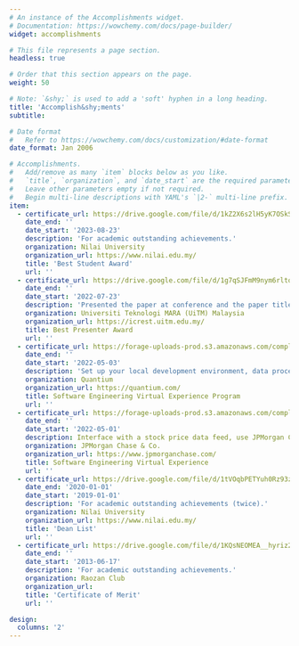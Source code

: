 ```yaml
---
# An instance of the Accomplishments widget.
# Documentation: https://wowchemy.com/docs/page-builder/
widget: accomplishments

# This file represents a page section.
headless: true

# Order that this section appears on the page.
weight: 50

# Note: `&shy;` is used to add a 'soft' hyphen in a long heading.
title: 'Accomplish&shy;ments'
subtitle:

# Date format
#   Refer to https://wowchemy.com/docs/customization/#date-format
date_format: Jan 2006

# Accomplishments.
#   Add/remove as many `item` blocks below as you like.
#   `title`, `organization`, and `date_start` are the required parameters.
#   Leave other parameters empty if not required.
#   Begin multi-line descriptions with YAML's `|2-` multi-line prefix.
item:
  - certificate_url: https://drive.google.com/file/d/1kZ2X6s2lH5yK7OSkSZpl_zG7mGuznqP0/view?usp=sharing
    date_end: ''
    date_start: '2023-08-23'
    description: 'For academic outstanding achievements.'
    organization: Nilai University
    organization_url: https://www.nilai.edu.my/
    title: 'Best Student Award'
    url: ''
  - certificate_url: https://drive.google.com/file/d/1g7qSJFmM9nym6rltoEmGxnyz_mH_7m53/view?usp=sharing
    date_end: ''
    date_start: '2022-07-23'
    description: 'Presented the paper at conference and the paper title is "Detect driver drowsiness face expression recognition using Convolution Neural Networks".'
    organization: Universiti Teknologi MARA (UiTM) Malaysia
    organization_url: https://icrest.uitm.edu.my/
    title: Best Presenter Award
    url: ''
  - certificate_url: https://forage-uploads-prod.s3.amazonaws.com/completion-certificates/Quantium/jhiG2W9K8KLZK8nXP_Quantium_hrE4dCCxCnXq4WBvF_1651566441927_completion_certificate.pdf
    date_end: ''
    date_start: '2022-05-03'
    description: 'Set up your local development environment, data processing, create a Dash application, improve your Dash application, and test your Dash application.'
    organization: Quantium
    organization_url: https://quantium.com/
    title: Software Engineering Virtual Experience Program
    url: ''
  - certificate_url: https://forage-uploads-prod.s3.amazonaws.com/completion-certificates/J.P.%20Morgan/R5iK7HMxJGBgaSbvk_J.P.%20Morgan_hrE4dCCxCnXq4WBvF_1651411653409_completion_certificate.pdf
    date_end: ''
    date_start: '2022-05-01'
    description: Interface with a stock price data feed, use JPMorgan Chase frameworks and tools, display data visually for traders.
    organization: JPMorgan Chase & Co.
    organization_url: https://www.jpmorganchase.com/
    title: Software Engineering Virtual Experience
    url: ''
  - certificate_url: https://drive.google.com/file/d/1tVOqbPETYuh0Rz93z6COEQ7AjQ0DJ94_/view?usp=sharing
    date_end: '2020-01-01'
    date_start: '2019-01-01'
    description: 'For academic outstanding achievements (twice).'
    organization: Nilai University
    organization_url: https://www.nilai.edu.my/
    title: 'Dean List'
    url: ''
  - certificate_url: https://drive.google.com/file/d/1KQsNEOMEA__hyriz2hk626VuytINAeij/view?usp=sharing
    date_end: ''
    date_start: '2013-06-17'
    description: 'For academic outstanding achievements.'
    organization: Raozan Club
    organization_url: 
    title: 'Certificate of Merit'
    url: ''

design:
  columns: '2'
---
```

